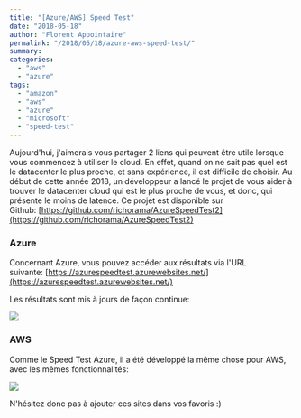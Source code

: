 ```yaml
---
title: "[Azure/AWS] Speed Test"
date: "2018-05-18"
author: "Florent Appointaire"
permalink: "/2018/05/18/azure-aws-speed-test/"
summary:
categories: 
  - "aws"
  - "azure"
tags: 
  - "amazon"
  - "aws"
  - "azure"
  - "microsoft"
  - "speed-test"
---
```

Aujourd'hui, j'aimerais vous partager 2 liens qui peuvent être utile lorsque vous commencez à utiliser le cloud. En effet, quand on ne sait pas quel est le datacenter le plus proche, et sans expérience, il est difficile de choisir. Au début de cette année 2018, un développeur a lancé le projet de vous aider à trouver le datacenter cloud qui est le plus proche de vous, et donc, qui présente le moins de latence. Ce projet est disponible sur Github: [https://github.com/richorama/AzureSpeedTest2](https://github.com/richorama/AzureSpeedTest2)

### Azure

Concernant Azure, vous pouvez accéder aux résultats via l'URL suivante: [https://azurespeedtest.azurewebsites.net/](https://azurespeedtest.azurewebsites.net/)

Les résultats sont mis à jours de façon continue:

[![](https://cloudyjourney.fr/wp-content/uploads/2018/05/Azure_SpeedTest.png)](https://cloudyjourney.fr/wp-content/uploads/2018/05/Azure_SpeedTest.png)

### AWS

Comme le Speed Test Azure, il a été développé la même chose pour AWS, avec les mêmes fonctionnalités:

[![](https://cloudyjourney.fr/wp-content/uploads/2018/05/AWS_SpeedTest.png)](https://cloudyjourney.fr/wp-content/uploads/2018/05/AWS_SpeedTest.png)

N'hésitez donc pas à ajouter ces sites dans vos favoris :)
